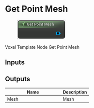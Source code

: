 # Get Point Mesh

<div align="left" data-full-width="false">

<figure><img src="../../../.gitbook/assets/Get_Point_Mesh.png" alt=""><figcaption></figcaption></figure>

</div>

Voxel Template Node Get Point Mesh

## Inputs

## Outputs

<table><thead><tr><th width="170">Name</th><th>Description</th></tr></thead><tbody><tr><td>Mesh</td><td>Mesh</td></tr></tbody></table>
